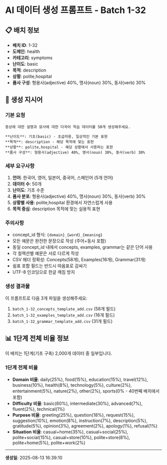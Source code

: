 # AI 데이터 생성 프롬프트 - Batch 1-32

## 📋 배치 정보

- **배치 ID**: 1-32
- **도메인**: health
- **카테고리**: symptoms
- **난이도**: basic
- **목적**: description
- **상황**: polite,hospital
- **품사 구성**: 형용사(adjective) 40%, 명사(noun) 30%, 동사(verb) 30%

## 🎯 생성 지시어

### 기본 요청
```
증상에 대한 설명과 묘사에 대한 다국어 학습 데이터를 50개 생성해주세요.

**난이도**: 기초(basic) - 초급자용, 일상적인 기본 표현
**목적**: description - 해당 목적에 맞는 표현
**상황**: polite,hospital - 해당 상황에서 사용하는 표현
**품사 구성**: 형용사(adjective) 40%, 명사(noun) 30%, 동사(verb) 30%
```

### 세부 요구사항

1. **언어**: 한국어, 영어, 일본어, 중국어, 스페인어 (5개 언어)
2. **데이터 수**: 50개
3. **난이도**: 기초 수준
4. **품사 분포**: 형용사(adjective) 40%, 명사(noun) 30%, 동사(verb) 30%
5. **상황별 사용**: polite,hospital 환경에서 자연스럽게 사용
6. **목적 중심**: description 목적에 맞는 실용적 표현

### 주의사항

- concept_id 형식: `{domain}_{word}_{meaning}`
- 모든 예문은 완전한 문장으로 작성 (주어+동사 포함)
- 동일 concept_id 내에서 concepts, examples, grammar는 같은 단어 사용
- 각 컬렉션별 예문은 서로 다르게 작성
- CSV 헤더 정확성: Concepts(58개), Examples(16개), Grammar(31개)
- 쉼표 포함 필드는 반드시 따옴표로 감싸기
- UTF-8 인코딩으로 한글 깨짐 방지

### 생성 결과물

이 프롬프트로 다음 3개 파일을 생성해주세요:
1. `batch_1-32_concepts_template_add.csv` (58개 필드)
2. `batch_1-32_examples_template_add.csv` (16개 필드)  
3. `batch_1-32_grammar_template_add.csv` (31개 필드)


## 📊 1단계 전체 비율 정보

이 배치는 1단계(기초 구축) 2,000개 데이터 중 일부입니다.

### 1단계 전체 비율
- **Domain 비율**: daily(25%), food(15%), education(15%), travel(12%), business(10%), health(8%), technology(5%), culture(2%), entertainment(5%), nature(2%), other(2%), sports(0% - 40번째 배치에서 포함)
- **Difficulty 비율**: basic(60%), intermediate(30%), advanced(7%), fluent(2%), technical(1%)
- **Purpose 비율**: greeting(25%), question(18%), request(15%), suggestion(10%), emotion(8%), instruction(7%), description(5%), gratitude(5%), opinion(3%), agreement(2%), apology(1%), refusal(1%)
- **Situation 비율**: casual+home(35%), casual+social(25%), polite+social(15%), casual+store(10%), polite+store(8%), polite+home(5%), polite+work(2%)

---

**생성일**: 2025-08-13 16:39:10

